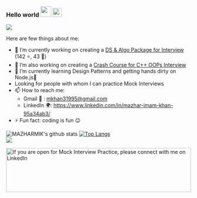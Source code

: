 ### Hello world <img src="https://github.com/TheDudeThatCode/TheDudeThatCode/raw/master/Assets/Hi.gif" style="max-width:100%;" width="29px"> <img src="https://raw.githubusercontent.com/TheDudeThatCode/TheDudeThatCode/master/Assets/Earth.gif" style="max-width:100%;" width="24px">

![](https://komarev.com/ghpvc/?username=MAZHARMIK)


Here are few things about me:

- 🔭 I’m currently working on creating a <a href="https://github.com/MAZHARMIK/Interview_DS_Algo">DS & Algo Package for Interview</a> (142 :star:, 43 :fork_and_knife:)
- 🔭 I’m also working on creating a <a href="https://github.com/MAZHARMIK/OOP_Crash_Course_Cpp">Crash Course for C++ OOPs Interview</a>
- 🌱 I’m currently learning Design Patterns and getting hands dirty on Node.js:green_book:
- Looking for people with whom I can practice Mock Interviews
- 📫 How to reach me: <br> 
            <ul>
                  <li>Gmail :email:    : mkhan31995@gmail.com</li>
                  <li>LinkedIn :earth_africa:: https://www.linkedin.com/in/mazhar-imam-khan-95a34ab3/</li>
           </ul>
- ⚡ Fun fact: coding is fun :wink:

![MAZHARMIK's github stats](https://github-readme-stats.vercel.app/api?username=MAZHARMIK&show_icons=true&theme=radical)
[![Top Langs](https://github-readme-stats.vercel.app/api/top-langs/?username=MAZHARMIK&langs_count=10)](https://github.com/MAZHARMIK/github-readme-stats)
<br>
<img src="https://camo.githubusercontent.com/1c599fd918f649ead173975ee0cb6ce72c47d2765e2813f608f7282a74407e26/68747470733a2f2f6d656469612e67697068792e636f6d2f6d656469612f38333648694a633770677a7938694e58436e2f67697068792e676966"/>

<a target="_blank" rel="noopener noreferrer" href = "https://raw.githubusercontent.com/BrunnerLivio/brunnerlivio/master/images/marquee.svg">
    <img alt="If you are open for Mock Interview Practice, please connect with me on LinkedIn" src="https://raw.githubusercontent.com/BrunnerLivio/brunnerlivio/master/images/marquee.svg" style="max-width:100%;" width="100%" height="120">
</a>

